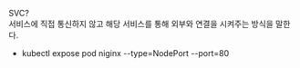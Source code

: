 SVC?  
서비스에 직접 통신하지 않고 해당 서비스를 통해 외부와 연결을 시켜주는 방식을 말한다.
- kubectl expose pod niginx --type=NodePort --port=80


